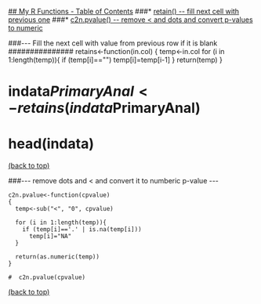 
[## My R Functions - Table of Contents](#table-of-contents)
###* [retain() -- fill next cell with previous one](#retain)
###* [c2n.pvalue() -- remove < and dots and convert p-values to numeric](#pvalue)

<div id='retain'/>
###--- Fill the next cell with value from previous row if it is blank ###############
    retains<-function(in.col)
    {
      temp<-in.col
      for (i in 1:length(temp)){
        if (temp[i]=="")
          temp[i]=temp[i-1]
      }
    return(temp)
    }

#  indata$PrimaryAnal<-retains(indata$PrimaryAnal)
#  head(indata)
[(back to top)](#table-of-contents)

<div id='pvalue'/>
###--- remove dots and < and convert it to numberic p-value  ---

    c2n.pvalue<-function(cpvalue)
    {
      temp<-sub("<", "0", cpvalue)
      
      for (i in 1:length(temp)){
        if (temp[i]=='.' | is.na(temp[i]))
          temp[i]="NA"
      }
      
      return(as.numeric(temp))
    }

    #  c2n.pvalue(cpvalue)
[(back to top)](#table-of-contents)
